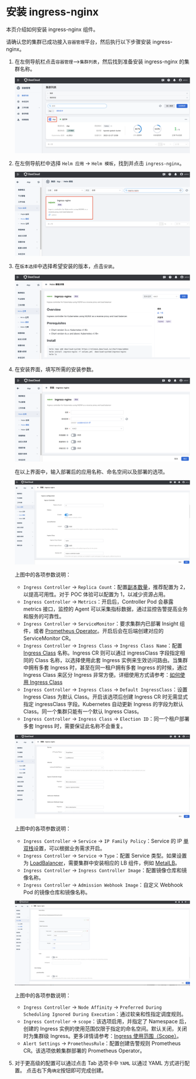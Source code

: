 # 安装 ingress-nginx

本页介绍如何安装 ingress-nginx 组件。

请确认您的集群已成功接入`容器管理`平台，然后执行以下步骤安装 ingress-nginx。

1. 在左侧导航栏点击`容器管理`—>`集群列表`，然后找到准备安装 ingress-nginx 的集群名称。

    ![cluster](../../images/ingress-install-1.png)

2. 在左侧导航栏中选择 `Helm 应用` -> `Helm 模板`，找到并点击 `ingress-nginx`。

    ![helm](../../images/ingress-install-2.png)

3. 在`版本选择`中选择希望安装的版本，点击`安装`。

    ![version](../../images/ingress-install-3.png)

4. 在安装界面，填写所需的安装参数。

    ![parameter1](../../images/ingress-install-4.png)

    在以上界面中，输入部署后的应用名称、命名空间以及部署的选项。

    ![parameter2](../../images/ingress-install-5.png)

    上图中的各项参数说明：

    - `Ingress Controller` -> `Replica Count`：配置[副本数量](https://kubernetes.io/zh-cn/docs/concepts/workloads/controllers/replicaset/)，推荐配置为 2，以提高可用性。对于 POC 体验可以配置为 1，以减少资源占用。
    - `Ingress Controller` -> `Metrics`：开启后，Controller Pod 会暴露 metrics 接口，监控的 Agent 可以采集指标数据，通过监控告警提高业务和服务的可靠性。
    - `Ingress Controller` -> `ServiceMonitor`：要求集群内已部署 Insight 组件，或者 [Prometheus Operator](https://github.com/prometheus-operator/prometheus-operator)。开启后会在后端创建对应的 ServiceMonitor CR。
    - `Ingress Controller` -> `Ingress Class` -> `Ingress Class Name`：配置 [Ingress Class](https://kubernetes.io/zh-cn/docs/concepts/services-networking/ingress/#ingress-class) 名称。Ingress CR 则可以通过 ingressClass 字段指定相同的 Class 名称，以选择使用此套 Ingress 实例来生效访问路由。当集群中拥有多套 Ingress 时，甚至在同一租户拥有多套 Ingress 的时候，通过 Ingress Class 来区分 Ingress 非常方便。详细使用方式请参考：[如何使用 Ingress Class](ingressclass.md)
    - `Ingress Controller` -> `Ingress Class` -> `Default IngressClass`：设置 Ingress Class 为默认 Class。开启该选项后创建 Ingress CR 时无需显式指定 ingressClass 字段。Kubernetes 自动更新 Ingress 的字段为默认 Class。同一个集群只能有一个默认 Ingress Class。
    - `Ingress Controller` -> `Ingress Class` -> `Election ID`：同一个租户部署多套 Ingress 时，需要保证此名称不会重复。

    ![parameter3](../../images/ingress-install-6.png)

    上图中的各项参数说明：

    - `Ingress Controller` -> `Service` -> `IP Family Policy`：Service 的 IP [单双栈](https://kubernetes.io/zh-cn/docs/concepts/services-networking/dual-stack/#services)设置，可以根据业务需求开启。
    - `Ingress Controller` -> `Service` -> `Type`：配置 Service 类型。如果设置为 [LoadBalancer](https://kubernetes.io/zh-cn/docs/concepts/services-networking/service/#loadbalancer)，需要集群中安装相应的 LB 组件，例如 [MetalLB](https://metallb.universe.tf/)。
    - `Ingress Controller` -> `Ingress Controller Image`：配置镜像仓库和镜像名称。
    - `Ingress Controller` -> `Admission Webhook Image`：自定义 Webhook Pod 的镜像仓库和镜像名称。

    ![parameter4](../../images/ingress-install-7.png)

    上图中的各项参数说明：

    - `Ingress Controller` -> `Node Affinity` -> `Preferred During Scheduling Ignored During Execution`：通过软亲和性指定调度规则。
    - `Ingress Controller` -> `scope`：该选项启用，并指定了 Namespace 后，创建的 Ingress 实例的使用范围仅限于指定的命名空间。默认关闭，关闭时为集群级 Ingress。更多详情请参考：[Ingress 使用范围（Scope）](scope.md)。
    - `Alert Settings` -> `PrometheusRule`：配置创建告警规则 Prometheus CR。该选项依赖集群部署的 Prometheus Operator。

5. 对于更高级的配置可以通过点击 Tab 选项卡中 `YAML` 以通过 YAML 方式进行配置。
    点击右下角`确定`按钮即可完成创建。
